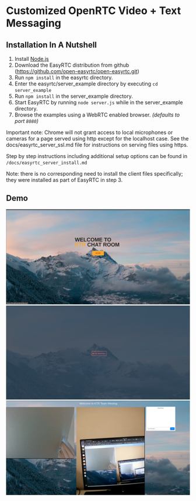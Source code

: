 # Customized OpenRTC Video + Text Messaging

Installation In A Nutshell
--------------------------
 1. Install [Node.js](http://nodejs.org)
 2. Download the EasyRTC distribution from github (https://github.com/open-easyrtc/open-easyrtc.git)
 3. Run `npm install` in the easyrtc directory.
 4. Enter the easyrtc/server_example directory by executing `cd server_example`
 5. Run `npm install` in the server_example directory.
 4. Start EasyRTC by running `node server.js` while in the server_example directory.
 5. Browse the examples using a WebRTC enabled browser. *(defaults to port `8080`)*

Important note: Chrome will not grant access to local microphones or cameras for a page served using http except for the localhost case. See the docs/easyrtc_server_ssl.md file for instructions on serving files using https.

Step by step instructions including additional setup options can be found in `/docs/easyrtc_server_install.md`

Note: there is no corresponding need to install the client files specifically; they were installed as part of EasyRTC in step 3.

## Demo
[![NPM](https://github.com/AzarguNazari/realtime-chatroom/blob/main/docs/images/welcome-page.png?raw=true)](https://npmjs.org/package/open-easyrtc)
[![NPM](https://github.com/AzarguNazari/realtime-chatroom/blob/main/docs/images/main-menu-page.png?raw=true)](https://npmjs.org/package/open-easyrtc)
[![NPM](https://github.com/AzarguNazari/realtime-chatroom/blob/main/docs/images/chat-room-page.png?raw=true)](https://npmjs.org/package/open-easyrtc)

